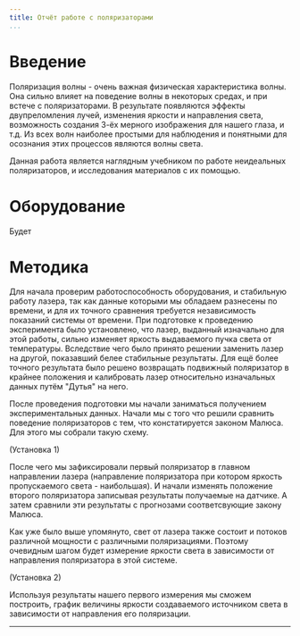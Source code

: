 ```yaml
---
title: Отчёт работе с поляризаторами
...
```


# Введение

Поляризация волны - очень важная физическая характеристика волны. Она сильно влияет на поведение волны в некоторых средах, и при встече с поляризаторами. В результате появляются эффекты двупреломления лучей, изменения яркости и направления света, возможность создания 3-ёх мерного изображения для нашего глаза, и т.д. Из всех волн наиболее простыми для наблюдения и понятными для осознания этих процессов являются волны света. 

Данная работа является наглядным учебником по работе неидеальных поляризаторов, и исследования материалов с их помощью.

# Оборудование

Будет

# Методика

Для начала проверим работоспособность оборудования, и стабильную работу лазера, так как данные которыми мы обладаем разнесены по времени, и для их точного сравнения требуется независимость показаний системы от времени. При подготовке к проведению эксперимента было установлено, что лазер, выданный изначально для этой работы, сильно изменяет яркость выдаваемого пучка света от температуры. Вследствие чего было принято решении заменить лазер на другой, показавший белее стабильные результаты. Для ещё более точного результата было решено возвращать подвижный поляризатор в крайнее положения и калибровать лазер относительно изначальных данных путём "Дутья" на него.

После проведения подготовки мы начали заниматься получением экспериментальных данных. Начали мы с того что решили сравнить поведение поляризаторов с тем, что констатируется законом Малюса. Для этого мы собрали такую схему.

(Установка 1)

После чего мы зафиксировали первый поляризатор в главном направлении лазера (направление поляризатора при котором яркость пропускаемого света - наибольшая). И начали изменять положение второго поляризатора записывая результаты получаемые на датчике. А затем сравнили эти результаты с прогнозами соответсвующие закону Малюса.

Как уже было выше упомянуто, свет от лазера также состоит и потоков различной мощности с различными поляризациями. Поэтому очевидным шагом будет измерение яркости света в зависимости от направления поляризатора в этой системе.

(Установка 2)

Используя результаты нашего первого измерения мы сможем построить, график величины яркости создаваемого источником света в зависимости от направления его поляризации. 

---





